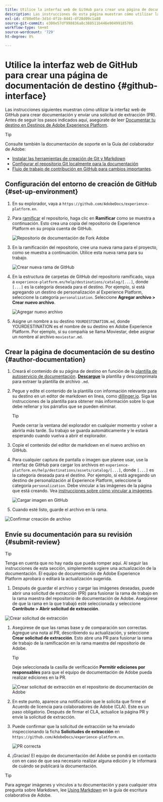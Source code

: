 ```yaml
---
title: Utilice la interfaz web de GitHub para crear una página de documentación de destino
description: Las instrucciones de esta página muestran cómo utilizar la interfaz web de GitHub para crear una página de documentación para el destino del Experience Platform y enviarla para su revisión.
exl-id: 4780e05e-3d1d-4f1b-8441-df28d09c1a88
source-git-commit: e300e57df998836a8c388511b446e90499185705
workflow-type: tm+mt
source-wordcount: '729'
ht-degree: 0%

---
```


# Utilice la interfaz web de GitHub para crear una página de documentación de destino {#github-interface}

Las instrucciones siguientes muestran cómo utilizar la interfaz web de GitHub para crear documentación y enviar una solicitud de extracción (PR). Antes de seguir los pasos indicados aquí, asegúrate de leer [Documentar tu destino en Destinos de Adobe Experience Platform](./documentation-instructions.md).

>[!TIP]
>
>Consulte también la documentación de soporte en la Guía del colaborador de Adobe:
>* [Instalar las herramientas de creación de Git y Markdown](https://experienceleague.adobe.com/docs/contributor/contributor-guide/setup/install-tools.html?lang=es)
>* [Configurar el repositorio Git localmente para la documentación](https://experienceleague.adobe.com/docs/contributor/contributor-guide/setup/local-repo.html?lang=es)
>* [Flujo de trabajo de contribución en GitHub para cambios importantes](https://experienceleague.adobe.com/docs/contributor/contributor-guide/setup/full-workflow.html?lang=es).

## Configuración del entorno de creación de GitHub {#set-up-environment}

1. En su explorador, vaya a `https://github.com/AdobeDocs/experience-platform.en`.
2. Para [ramificar](https://experienceleague.adobe.com/docs/contributor/contributor-guide/setup/local-repo.html?lang=es#fork-the-repository) el repositorio, haga clic en **Ramificar** como se muestra a continuación. Esto crea una copia del repositorio de Experience Platform en su propia cuenta de GitHub.

   ![Repositorio de documentación de Fork Adobe](../assets/docs-framework/ssd-fork-repository.gif)

3. En la ramificación del repositorio, cree una nueva rama para el proyecto, como se muestra a continuación. Utilice esta nueva rama para su trabajo.

   ![Crear nueva rama de GitHub](../assets/docs-framework/new-branch-github.gif)

4. En la estructura de carpetas de GitHub del repositorio ramificado, vaya a `experience-platform.en/help/destinations/catalog/[...]`, donde `[...]` es la categoría deseada para el destino. Por ejemplo, si está agregando un destino de personalización al Experience Platform, seleccione la categoría `personalization`. Seleccione **Agregar archivo > Crear nuevo archivo**.

   ![Agregar nuevo archivo](../assets/docs-framework/github-navigate-and-create-file.gif)

5. Asigne un nombre a su destino `YOURDESTINATION.md`, donde YOURDESTINATION es el nombre de su destino en Adobe Experience Platform. Por ejemplo, si su compañía se llama Moviestar, debe asignar un nombre al archivo `moviestar.md`.

## Crear la página de documentación de su destino {#author-documentation}

1. Creará el contenido de su página de destino en función de la [plantilla de autoservicio de documentación](./self-service-template.md). **[Descargue](../assets/docs-framework/yourdestination-template.zip)** la plantilla y descomprímala para extraer la plantilla de archivo `.md`.
2. Pegue y edite el contenido de la plantilla con información relevante para su destino en un editor de markdown en línea, como [dillinger.io](https://dillinger.io/). Siga las instrucciones de la plantilla para obtener más información sobre lo que debe rellenar y los párrafos que se pueden eliminar.

   >[!TIP]
   >
   >Puede cerrar la ventana del explorador en cualquier momento y volver a abrirla más tarde. Su trabajo se guarda automáticamente y le estará esperando cuando vuelva a abrir el explorador.
3. Copie el contenido del editor de markdown en el nuevo archivo en GitHub.
4. Para cualquier captura de pantalla o imagen que planee usar, use la interfaz de GitHub para cargar los archivos en `experience-platform.en/help/destinations/assets/catalog/[...]`, donde `[...]` es la categoría deseada para el destino. Por ejemplo, si está agregando un destino de personalización al Experience Platform, seleccione la categoría `personalization`. Debe vincular a las imágenes de la página que está creando. Vea [instrucciones sobre cómo vincular a imágenes](https://experienceleague.adobe.com/docs/contributor/contributor-guide/writing-essentials/linking.html?lang=es#link-to-images).

   ![Cargar imagen en GitHub](../assets/docs-framework/upload-image.gif)

5. Cuando esté listo, guarde el archivo en la rama.

![Confirmar creación de archivo](../assets/docs-framework/ssd-confirm-file-creation.png)

## Envíe su documentación para su revisión {#submit-review}

>[!TIP]
>
>Tenga en cuenta que no hay nada que pueda romper aquí. Al seguir las instrucciones de esta sección, simplemente sugiere una actualización de la documentación. El equipo de documentación de Adobe Experience Platform aprobará o editará la actualización sugerida.

1. Después de guardar el archivo y cargar las imágenes deseadas, puede abrir una solicitud de extracción (PR) para fusionar la rama de trabajo en la rama maestra del repositorio de documentación de Adobe. Asegúrese de que la rama en la que trabajó esté seleccionada y seleccione **Contribute > Abrir solicitud de extracción**.

![Crear solicitud de extracción](../assets/docs-framework/ssd-create-pull-request-1.gif)

1. Asegúrese de que las ramas base y de comparación son correctas. Agregue una nota al PR, describiendo su actualización, y seleccione **Crear solicitud de extracción**. Esto abre una PR para fusionar la rama de trabajo de la ramificación en la rama maestra del repositorio de Adobe.

   >[!TIP]
   >
   >Deje seleccionada la casilla de verificación **Permitir ediciones por responsables** para que el equipo de documentación de Adobe pueda realizar ediciones en la PR.

   ![Crear solicitud de extracción en el repositorio de documentación de Adobe](../assets/docs-framework/ssd-create-pull-request-2.png)

1. En este punto, aparece una notificación que le solicita que firme el Acuerdo de licencia para colaboradores de Adobe (CLA). Este es un paso obligatorio. Después de firmar el CLA, actualice la página PR y envíe la solicitud de extracción.

1. Puede confirmar que la solicitud de extracción se ha enviado inspeccionando la ficha **Solicitudes de extracción** en `https://github.com/AdobeDocs/experience-platform.en`.

   ![PR correcta](../assets/docs-framework/ssd-pr-successful.png)

1. ¡Gracias! El equipo de documentación del Adobe se pondrá en contacto con en caso de que sea necesario realizar alguna edición y le informará de cuándo se publicará la documentación.

>[!TIP]
>
>Para agregar imágenes y vínculos a tu documentación y para cualquier otra pregunta sobre Markdown, lee [Using Markdown](https://experienceleague.adobe.com/docs/contributor/contributor-guide/writing-essentials/markdown.html?lang=es) en la guía de escritura colaborativa de Adobe.
